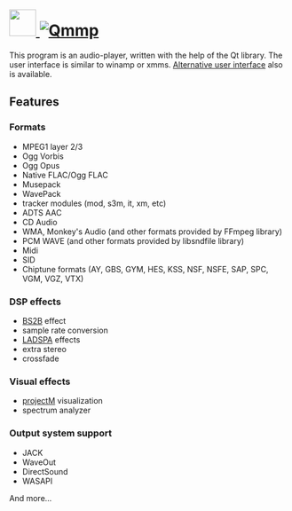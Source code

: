 # [<img src="https://cdn.jsdelivr.net/gh/AdmiringWorm/chocolatey-packages@f1275bb403fe853787430a0f46d3fafdfcacba91/automatic/qmmp/icons/48x48.png" height="48" width="48" /> ![Qmmp](https://img.shields.io/chocolatey/v/qmmp.svg?label=Qmmp&style=for-the-badge)](https://community.chocolatey.org/packages/qmmp)

This program is an audio-player, written with the help of the Qt library. The user interface is similar to winamp or xmms. [Alternative user interface][alt gui] also is available.

## Features

### Formats

- MPEG1 layer 2/3
- Ogg Vorbis
- Ogg Opus
- Native FLAC/Ogg FLAC
- Musepack
- WavePack
- tracker modules (mod, s3m, it, xm, etc)
- ADTS AAC
- CD Audio
- WMA, Monkey's Audio (and other formats provided by FFmpeg library)
- PCM WAVE (and other formats provided by libsndfile library)
- Midi
- SID
- Chiptune formats (AY, GBS, GYM, HES, KSS, NSF, NSFE, SAP, SPC, VGM, VGZ, VTX)

### DSP effects

- [BS2B][] effect
- sample rate conversion
- [LADSPA][] effects
- extra stereo
- crossfade

### Visual effects

- [projectM][] visualization
- spectrum analyzer

### Output system support

- JACK
- WaveOut
- DirectSound
- WASAPI

And more...

[alt gui]: http://qmmp.ylsoftware.com/screenshots.php
[bs2b]: http://bs2b.sourceforge.net/
[ladspa]: http://www.ladspa.org/
[projectm]: http://projectm.sourceforge.net/
